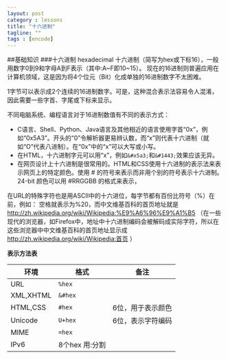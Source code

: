 ```yaml
---
layout: post
category : lessons
title: "十六进制"
tagline: ""
tags : [encode]
---
```


##基础知识
###十六进制 hexadecimal
十六进制（简写为hex或下标16），一般用数字0到9和字母A到F表示（其中:A~F即10~15）。
现在的16进制则普遍应用在计算机领域，这是因为将4个位元（Bit）化成单独的16进制数字不太困难。

1字节可以表示成2个连续的16进制数字。可是，这种混合表示法容易令人混淆，因此需要一些字首、字尾或下标来显示。

不同电脑系统、编程语言对于16进制数值有不同的表示方式：

- C语言、Shell、Python、Java语言及其他相近的语言使用字首“0x”，例如“0x5A3”。开头的“0”令解析器更易辨认数，而“x”则代表十六进制（就如“O”代表八进制）。在“0x”中的“x”可以大写或小写。
- 在HTML，十六进制字元可以用“x”，例如`&#x5a3;`和`&#1443;`效果应该无异。
- 在网页设计上十六进制是很常用的。HTML和CSS使用十六进制的表示法来表示网页上的特定颜色。使用 # 的符号来表示而非用个别的符号表示十六进制。24-bit 颜色可以用 #RRGGBB 的格式来表示，

在URL的特殊字符也是用ASCII中的十六进位，每字节都有百份比符号（%）在前，例如： 空格就表示为%20，而中文维基百科的首页地址就是 http://zh.wikipedia.org/wiki/Wikipedia:%E9%A6%96%E9%A1%B5 （在一些现代的浏览器，如Firefox中，地址中十六进制编码会被解码成实际字符，所以在这些浏览器中中文维基百科的首页地址显示成 http://zh.wikipedia.org/wiki/Wikipedia:首页 ）


**表示方法表**

环境|格式|备注
---|---|---
URL | `%hex` |
XML,XHTML | `&#hex` |
HTML,CSS | `#hex` | 6位，用于表示颜色
Unicode | `U+hex` | 6位，表示字符编码
MIME | `=hex` |
IPv6 | 8个hex 用:分割 |

